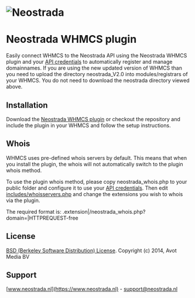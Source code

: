 ![Neostrada](https://www.neostrada.nl/asset/nx/images/logo.png) 
=================

# Neostrada WHMCS plugin #

Easily connect WHMCS to the Neostrada API using the Neostrada WHMCS plugin and your [API credentials](https://www.neostrada.nl/mijn-account/api.html) to automatically register and manage domainnames.
If you are using the new updated version of WHMCS than you need to upload the directory neostrada_V2.0 into modules/registrars of your WHMCS. You do not need to download the neostrada directory viewed above.

## Installation ##
Download the [Neostrada WHMCS plugin](https://github.com/neostrada/neostrada-whmcs/archive/master.zip) or checkout the repository and include the plugin in your WHMCS and follow the setup instructions.

## Whois ##
WHMCS uses pre-defined whois servers by default. This means that when you install the plugin, the whois will not automatically switch to the plugin whois method.

To use the plugin whois method, please copy neostrada_whois.php to your public folder and configure it to use your [API credentials](https://www.neostrada.nl/mijn-account/api.html).
Then edit [includes/whoisservers.php](http://docs.whmcs.com/Domains_Configuration#Adding_Additional_WHOIS_Services) and change the extensions you wish to whois via the plugin.

The required format is: .extension|/neostrada_whois.php?domain=|HTTPREQUEST-free

## License ##
[BSD (Berkeley Software Distribution) License](http://www.opensource.org/licenses/bsd-license.php).
Copyright (c) 2014, Avot Media BV

## Support ##
[www.neostrada.nl](https://www.neostrada.nl) - support@neostrada.nl